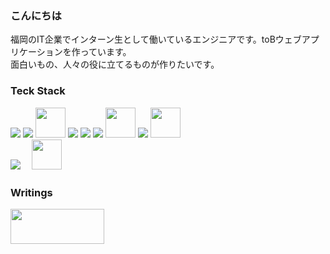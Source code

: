 ### こんにちは
<p>福岡のIT企業でインターン生として働いているエンジニアです。toBウェブアプリケーションを作っています。
  <br>面白いもの、人々の役に立てるものが作りたいです。
</p>

### Teck Stack
<div>
  <img src="https://img.icons8.com/color/48/000000/html-5--v1.png"/>
  <img src="https://img.icons8.com/color/48/000000/css3.png"/> 
  <img src="https://user-images.githubusercontent.com/74745265/153753055-95d4459f-b4ea-4d44-a2de-e5bad61dcaa9.svg" width="48px" height="48px">
  <img src="https://img.icons8.com/color/48/000000/javascript--v1.png"/>
  <img src="https://img.icons8.com/color/48/000000/typescript.png"/>
  <img src="https://img.icons8.com/office/48/000000/react.png"/>
  <img src="https://user-images.githubusercontent.com/74745265/153752813-093400b7-d96c-4902-a02a-364cf5e1c231.svg" width="48px" height="48px">
  <img src="https://img.icons8.com/color/48/000000/redux.png"/>
  <img src="https://user-images.githubusercontent.com/74745265/153752615-111d049c-913c-431a-af21-75a523499443.svg" width="48px" height="48px">
</div>
<div>
  <img src="https://img.icons8.com/external-tal-revivo-shadow-tal-revivo/48/000000/external-ruby-a-dynamic-open-source-programming-language-logo-shadow-tal-revivo.png"/>　
  <img src="https://user-images.githubusercontent.com/74745265/153753298-ce3e6ef9-d1bb-4066-8239-4ebb150b5d34.png" width="48px" height="48px">
</div>

### Writings
<a href="https://qiita.com/wozitto" target="_blank" rel="noopener noreferrer">
  <img src="https://user-images.githubusercontent.com/74745265/153753636-2c499bf0-72f5-4111-856b-c394327a45d1.png" width="150px" height="56px">
</a>
